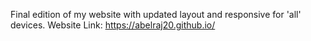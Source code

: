 Final edition of my website with updated layout and responsive for 'all' devices.
Website Link: https://abelraj20.github.io/
